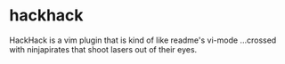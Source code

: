 hackhack
========

HackHack is a vim plugin that is kind of like readme's vi-mode ...crossed with ninjapirates that shoot lasers out of their eyes.
